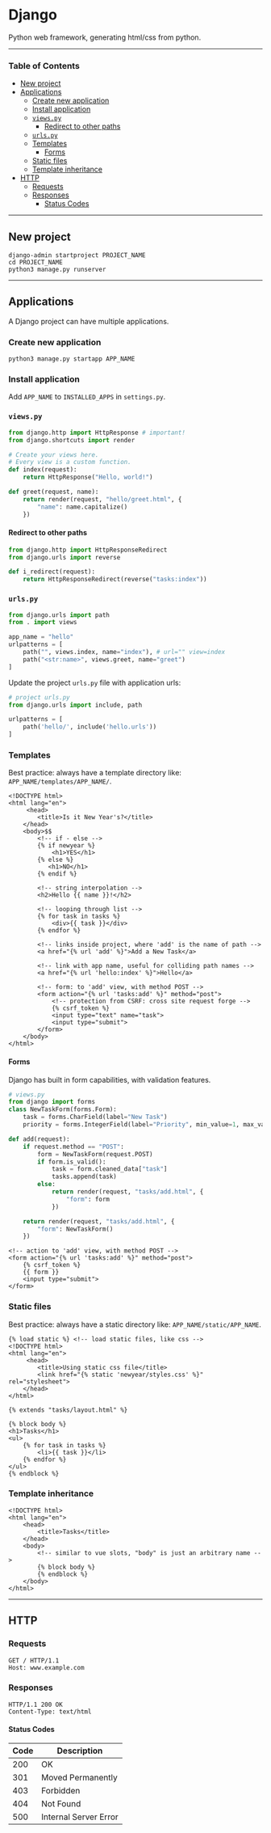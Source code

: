 # Django
Python web framework, generating html/css from python.

---

### Table of Contents

- [New project](#new-project)
- [Applications](#applications)
  - [Create new application](#create-new-application)
  - [Install application](#install-application)
  - [`views.py`](#viewspy)
    - [Redirect to other paths](#redirect-to-other-paths)
  - [`urls.py`](#urlspy)
  - [Templates](#templates)
    - [Forms](#forms)
  - [Static files](#static-files)
  - [Template inheritance](#template-inheritance)
- [HTTP](#http)
  - [Requests](#requests)
  - [Responses](#responses)
    - [Status Codes](#status-codes)

---

## New project
```
django-admin startproject PROJECT_NAME
cd PROJECT_NAME
python3 manage.py runserver
```

---

## Applications
A Django project can have multiple applications.
### Create new application
```
python3 manage.py startapp APP_NAME
```
### Install application
Add `APP_NAME` to `INSTALLED_APPS` in `settings.py`.

### `views.py`
```python
from django.http import HttpResponse # important!
from django.shortcuts import render

# Create your views here.
# Every view is a custom function.
def index(request):
    return HttpResponse("Hello, world!")

def greet(request, name):
    return render(request, "hello/greet.html", {
        "name": name.capitalize()
    })
```

#### Redirect to other paths
```python
from django.http import HttpResponseRedirect
from django.urls import reverse

def i_redirect(request):
    return HttpResponseRedirect(reverse("tasks:index"))
```

### `urls.py`
```python
from django.urls import path
from . import views

app_name = "hello"
urlpatterns = [
    path("", views.index, name="index"), # url="" view=index
    path("<str:name>", views.greet, name="greet")
]
```
Update the project `urls.py` file with application urls:
```python
# project urls.py
from django.urls import include, path

urlpatterns = [
    path('hello/', include('hello.urls'))
]
```

### Templates
Best practice: always have a template directory like: `APP_NAME/templates/APP_NAME/`.
```django
<!DOCTYPE html>
<html lang="en">
     <head>
        <title>Is it New Year's?</title>
    </head>
    <body>$$
        <!-- if - else -->
        {% if newyear %}
            <h1>YES</h1>
        {% else %}
           <h1>NO</h1>
        {% endif %}

        <!-- string interpolation -->
        <h2>Hello {{ name }}!</h2>

        <!-- looping through list -->
        {% for task in tasks %}
            <div>{{ task }}</div>
        {% endfor %}

        <!-- links inside project, where 'add' is the name of path -->
        <a href="{% url 'add' %}">Add a New Task</a>

        <!-- link with app name, useful for colliding path names -->
        <a href="{% url 'hello:index' %}">Hello</a>

        <!-- form: to 'add' view, with method POST -->
        <form action="{% url 'tasks:add' %}" method="post">
            <!-- protection from CSRF: cross site request forge -->
            {% csrf_token %} 
            <input type="text" name="task">
            <input type="submit">
        </form>
    </body>
</html>
```

#### Forms
Django has built in form capabilities, with validation features.
```python
# views.py
from django import forms
class NewTaskForm(forms.Form):
    task = forms.CharField(label="New Task")
    priority = forms.IntegerField(label="Priority", min_value=1, max_value=10)

def add(request):
    if request.method == "POST":
        form = NewTaskForm(request.POST)
        if form.is_valid():
            task = form.cleaned_data["task"]
            tasks.append(task)
        else:
            return render(request, "tasks/add.html", {
                "form": form
            })

    return render(request, "tasks/add.html", {
        "form": NewTaskForm()
    })
```
```django
<!-- action to 'add' view, with method POST -->
<form action="{% url 'tasks:add' %}" method="post">
    {% csrf_token %}
    {{ form }}
    <input type="submit">
</form>
```


### Static files
Best practice: always have a static directory like: `APP_NAME/static/APP_NAME`.
```django
{% load static %} <!-- load static files, like css -->
<!DOCTYPE html>
<html lang="en">
     <head>
        <title>Using static css file</title>
        <link href="{% static 'newyear/styles.css' %}" rel="stylesheet">
    </head>
</html>
```
```django
{% extends "tasks/layout.html" %}

{% block body %}
<h1>Tasks</h1>
<ul>
    {% for task in tasks %}
        <li>{{ task }}</li>
    {% endfor %}
</ul>
{% endblock %}
```

### Template inheritance

```django
<!DOCTYPE html>
<html lang="en">
    <head>
        <title>Tasks</title>
    </head>
    <body>
        <!-- similar to vue slots, "body" is just an arbitrary name -->
        {% block body %}
        {% endblock %}
    </body>
</html>
```

---

## HTTP

### Requests
```
GET / HTTP/1.1
Host: www.example.com
```

### Responses
```
HTTP/1.1 200 OK
Content-Type: text/html
```

#### Status Codes
|Code|Description|
|-|-|
|200|OK|
|301|Moved Permanently|
|403|Forbidden|
|404|Not Found|
|500|Internal Server Error|

